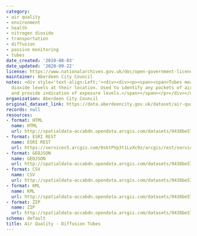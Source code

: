 ```yaml
---
category:
- air quality
- environment
- health
- nitrogen dioxide
- transportation
- diffusion
- passive monitoring
- tubes
date_created: '2020-08-03'
date_updated: '2020-09-22'
license: https://www.nationalarchives.gov.uk/doc/open-government-licence/version/3/
maintainer: Aberdeen City Council
notes: <div style='text-align:Left;'><div><div><p><span><span>Tubes measure nitrogen
  dioxide levels at their location. Used to identify any pockets of air pollution
  and provide indication of exposure levels.</span></span></p></div></div></div>
organization: Aberdeen City Council
original_dataset_link: https://data.aberdeencity.gov.uk/dataset/air-quality-diffusion-tubes2
records: null
resources:
- format: HTML
  name: HTML
  url: http://spatialdata-accabdn.opendata.arcgis.com/datasets/9438be57aadf45468732a016558d95fb_0
- format: ESRI REST
  name: ESRI REST
  url: https://services5.arcgis.com/0sktPVp3t1LvXc9z/arcgis/rest/services/Air_Quality___Diffusion_Tubes/FeatureServer/0
- format: GEOJSON
  name: GEOJSON
  url: http://spatialdata-accabdn.opendata.arcgis.com/datasets/9438be57aadf45468732a016558d95fb_0.geojson?outSR={"latestWkid":27700,"wkid":27700}
- format: CSV
  name: CSV
  url: http://spatialdata-accabdn.opendata.arcgis.com/datasets/9438be57aadf45468732a016558d95fb_0.csv?outSR={"latestWkid":27700,"wkid":27700}
- format: KML
  name: KML
  url: http://spatialdata-accabdn.opendata.arcgis.com/datasets/9438be57aadf45468732a016558d95fb_0.kml?outSR={"latestWkid":27700,"wkid":27700}
- format: ZIP
  name: ZIP
  url: http://spatialdata-accabdn.opendata.arcgis.com/datasets/9438be57aadf45468732a016558d95fb_0.zip?outSR={"latestWkid":27700,"wkid":27700}
schema: default
title: Air Quality - Diffusion Tubes
---
```

